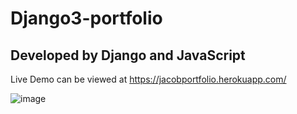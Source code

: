 # Django3-portfolio
## Developed by Django and JavaScript

Live Demo can be viewed at https://jacobportfolio.herokuapp.com/


![image](https://user-images.githubusercontent.com/80301375/128643889-da59d542-af7c-4f40-9f64-341d63a0fb73.png)
